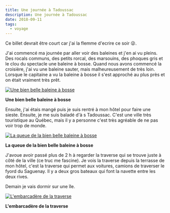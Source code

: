 ```yaml
---
title: Une journée à Tadoussac
description: Une journée à Tadoussac
date: 2018-09-11
tags:
  - voyage
---
```


Ce billet devrait être court car j'ai la flemme d'ecrire ce soir 😜.

J'ai commencé ma journée par aller voir des baleines et j'en ai vu pleins. Des rocals communs, des petits rorcal, des marsouins, des phoques gris et le clou du spectacle une baleine à bosse. Quand nous avons commencé la croisière, j'ai vu une baleine sauter, mais malheureusement de très loin. Lorsque le capitaine a vu la baleine à bosse il s'est approché au plus près et on était vraiment très prêt.

 [![Une bien belle baleine à bosse](IMG/c6b5cd8a-df9a-469c-81e3-30332353b072.jpg?1680391633)](IMG/c6b5cd8a-df9a-469c-81e3-30332353b072.jpg)

**Une bien belle baleine à bosse**

Ensuite, j'ai étais mangé puis je suis rentré à mon hôtel pour faire une sieste. Ensuite, je me suis baladé d'à s Tadoussac. C'est une ville très touristique au Québec, mais il y a personne c'est très agréable de ne pas voir trop de monde.

 [![La queue de la bien belle baleine à bosse](IMG/cd23f325-ec7b-4dad-bf7d-07dcf5ab1a6d.jpg?1680391634)](IMG/cd23f325-ec7b-4dad-bf7d-07dcf5ab1a6d.jpg)

**La queue de la bien belle baleine à bosse**

J'avoue avoir passé plus de 2 h à regarder la traverse qui se trouve juste à côté de la ville (ce truc me fascine). Je vois la traverse depuis la terrasse de mon hôtel, c'est la traverse qui permet aux voitures, camions de traverser le fyord du Saguenay. Il y a deux gros bateaux qui font la navette entre les deux rives.

Demain je vais dormir sur une île.

 [![L'embarcadère de la traverse](IMG/5dbc09b4-b658-4064-88f7-14cb1b1a89a3.jpg?1680391636)](IMG/5dbc09b4-b658-4064-88f7-14cb1b1a89a3.jpg)

**L'embarcadère de la traverse**